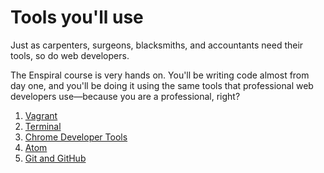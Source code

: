 # Tools you'll use

Just as carpenters, surgeons, blacksmiths, and accountants need their tools, so do web developers.

The Enspiral course is very hands on. You'll be writing code almost from day one, and you'll be doing it using the same tools that professional web developers use&mdash;because you are a professional, right?

1. [Vagrant](/3-tools/vagrant/)
2. [Terminal](/3-tools/terminal/)
3. [Chrome Developer Tools](/3-tools/chrome-dev-tools/)
4. [Atom](/3-tools/atom/)
5. [Git and GitHub](/3-tools/git-and-github/)
